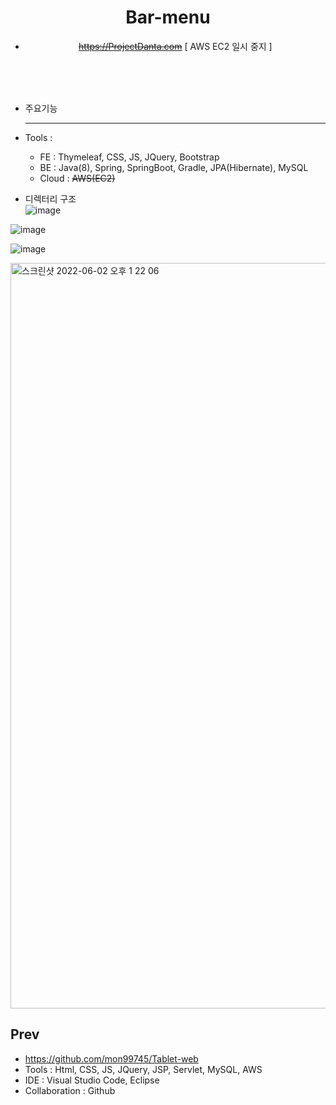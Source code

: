 <div align="center">
 
    
# Bar-menu
- ~~https://ProjectDanta.com~~ [ AWS EC2 일시 중지 ]

</div>
<br>
<br>
<br>

- 주요기능
  ****

   
- Tools : 

  - FE : Thymeleaf, CSS, JS, JQuery, Bootstrap
  - BE : Java(8), Spring, SpringBoot, Gradle, JPA(Hibernate), MySQL
  - Cloud : ~~AWS(EC2)~~

- 디렉터리 구조  
![image](https://github.com/mon99745/Bar-menu/assets/84507123/45a19144-05ec-4135-9311-a569349f9a92)

![image](https://github.com/mon99745/Bar-menu/assets/84507123/ddad8e19-46c8-4cad-a3f6-2f8e133c6d24)


![image](https://github.com/mon99745/Bar-menu/assets/84507123/ca642438-b6e8-457a-a422-a22152ebae4a)


<img width="1193" alt="스크린샷 2022-06-02 오후 1 22 06" src="https://user-images.githubusercontent.com/84507123/171552485-25f2f685-8e3b-4253-9b94-7b60acc90526.png">

## Prev
  - https://github.com/mon99745/Tablet-web
  - Tools : Html, CSS, JS, JQuery, JSP, Servlet, MySQL, AWS
  - IDE : Visual Studio Code, Eclipse 
  - Collaboration : Github
  











